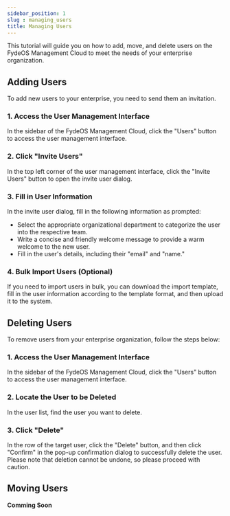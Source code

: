 ```yaml
---
sidebar_position: 1
slug : managing_users
title: Managing Users
---
```



This tutorial will guide you on how to add, move, and delete users on the FydeOS Management Cloud to meet the needs of your enterprise organization.

## **Adding Users**

To add new users to your enterprise, you need to send them an invitation.

### 1. **Access the User Management Interface**

In the sidebar of the FydeOS Management Cloud, click the "Users" button to access the user management interface.

### **2. Click "Invite Users"**

In the top left corner of the user management interface, click the "Invite Users" button to open the invite user dialog.

### **3. Fill in User Information**

In the invite user dialog, fill in the following information as prompted:

- Select the appropriate organizational department to categorize the user into the respective team.
- Write a concise and friendly welcome message to provide a warm welcome to the new user.
- Fill in the user's details, including their "email" and "name."

### **4. Bulk Import Users (Optional)**

If you need to import users in bulk, you can download the import template, fill in the user information according to the template format, and then upload it to the system.

## **Deleting Users**

To remove users from your enterprise organization, follow the steps below:

### **1. Access the User Management Interface**

In the sidebar of the FydeOS Management Cloud, click the "Users" button to access the user management interface.

### **2. Locate the User to be Deleted**

In the user list, find the user you want to delete.

### **3. Click "Delete"**

In the row of the target user, click the "Delete" button, and then click "Confirm" in the pop-up confirmation dialog to successfully delete the user. Please note that deletion cannot be undone, so please proceed with caution.

## **Moving Users**
**Comming Soon**